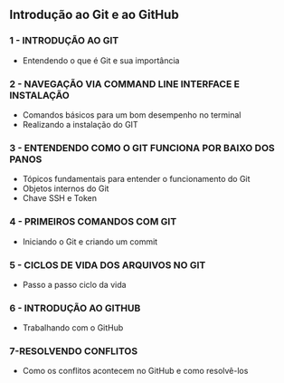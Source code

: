 ## Introdução ao Git e ao GitHub

### 1 - INTRODUÇÃO AO GIT

- Entendendo o que é Git e sua importância

### 2 - NAVEGAÇÃO VIA COMMAND LINE INTERFACE E INSTALAÇÃO 

- Comandos básicos para um bom desempenho no terminal
- Realizando a instalação do GIT

### 3 - ENTENDENDO COMO O GIT FUNCIONA POR BAIXO DOS PANOS

- Tópicos fundamentais para entender o funcionamento do Git
- Objetos internos do Git
- Chave SSH e Token

### 4 - PRIMEIROS COMANDOS COM GIT

- Iniciando o Git e criando um commit

### 5 - CICLOS DE VIDA DOS ARQUIVOS NO GIT

- Passo a passo ciclo da vida

### 6 - INTRODUÇÃO AO GITHUB

- Trabalhando com o GitHub

### 7-RESOLVENDO CONFLITOS

- Como os conflitos acontecem no GitHub e como resolvê-los

